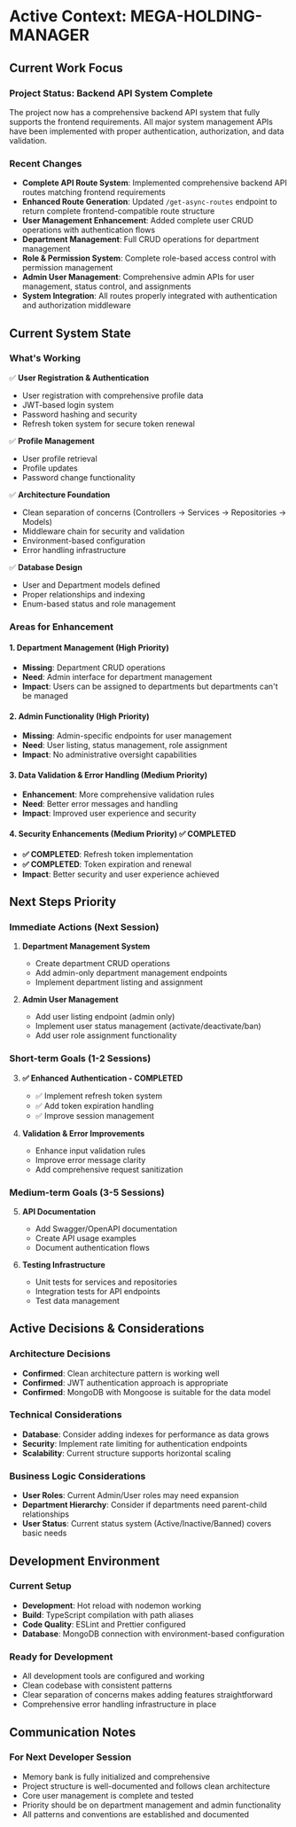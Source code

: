 # Active Context: MEGA-HOLDING-MANAGER

## Current Work Focus

### Project Status: Backend API System Complete

The project now has a comprehensive backend API system that fully supports the frontend requirements. All major system management APIs have been implemented with proper authentication, authorization, and data validation.

### Recent Changes

- **Complete API Route System**: Implemented comprehensive backend API routes matching frontend requirements
- **Enhanced Route Generation**: Updated `/get-async-routes` endpoint to return complete frontend-compatible route structure
- **User Management Enhancement**: Added complete user CRUD operations with authentication flows
- **Department Management**: Full CRUD operations for department management
- **Role & Permission System**: Complete role-based access control with permission management
- **Admin User Management**: Comprehensive admin APIs for user management, status control, and assignments
- **System Integration**: All routes properly integrated with authentication and authorization middleware

## Current System State

### What's Working

✅ **User Registration & Authentication**

- User registration with comprehensive profile data
- JWT-based login system
- Password hashing and security
- Refresh token system for secure token renewal

✅ **Profile Management**

- User profile retrieval
- Profile updates
- Password change functionality

✅ **Architecture Foundation**

- Clean separation of concerns (Controllers → Services → Repositories → Models)
- Middleware chain for security and validation
- Environment-based configuration
- Error handling infrastructure

✅ **Database Design**

- User and Department models defined
- Proper relationships and indexing
- Enum-based status and role management

### Areas for Enhancement

#### 1. Department Management (High Priority)

- **Missing**: Department CRUD operations
- **Need**: Admin interface for department management
- **Impact**: Users can be assigned to departments but departments can't be managed

#### 2. Admin Functionality (High Priority)

- **Missing**: Admin-specific endpoints for user management
- **Need**: User listing, status management, role assignment
- **Impact**: No administrative oversight capabilities

#### 3. Data Validation & Error Handling (Medium Priority)

- **Enhancement**: More comprehensive validation rules
- **Need**: Better error messages and handling
- **Impact**: Improved user experience and security

#### 4. Security Enhancements (Medium Priority) ✅ COMPLETED

- **✅ COMPLETED**: Refresh token implementation
- **✅ COMPLETED**: Token expiration and renewal
- **Impact**: Better security and user experience achieved

## Next Steps Priority

### Immediate Actions (Next Session)

1. **Department Management System**

   - Create department CRUD operations
   - Add admin-only department management endpoints
   - Implement department listing and assignment

2. **Admin User Management**
   - Add user listing endpoint (admin only)
   - Implement user status management (activate/deactivate/ban)
   - Add user role assignment functionality

### Short-term Goals (1-2 Sessions)

3. **✅ Enhanced Authentication - COMPLETED**

   - ✅ Implement refresh token system
   - ✅ Add token expiration handling
   - ✅ Improve session management

4. **Validation & Error Improvements**
   - Enhance input validation rules
   - Improve error message clarity
   - Add comprehensive request sanitization

### Medium-term Goals (3-5 Sessions)

5. **API Documentation**

   - Add Swagger/OpenAPI documentation
   - Create API usage examples
   - Document authentication flows

6. **Testing Infrastructure**
   - Unit tests for services and repositories
   - Integration tests for API endpoints
   - Test data management

## Active Decisions & Considerations

### Architecture Decisions

- **Confirmed**: Clean architecture pattern is working well
- **Confirmed**: JWT authentication approach is appropriate
- **Confirmed**: MongoDB with Mongoose is suitable for the data model

### Technical Considerations

- **Database**: Consider adding indexes for performance as data grows
- **Security**: Implement rate limiting for authentication endpoints
- **Scalability**: Current structure supports horizontal scaling

### Business Logic Considerations

- **User Roles**: Current Admin/User roles may need expansion
- **Department Hierarchy**: Consider if departments need parent-child relationships
- **User Status**: Current status system (Active/Inactive/Banned) covers basic needs

## Development Environment

### Current Setup

- **Development**: Hot reload with nodemon working
- **Build**: TypeScript compilation with path aliases
- **Code Quality**: ESLint and Prettier configured
- **Database**: MongoDB connection with environment-based configuration

### Ready for Development

- All development tools are configured and working
- Clean codebase with consistent patterns
- Clear separation of concerns makes adding features straightforward
- Comprehensive error handling infrastructure in place

## Communication Notes

### For Next Developer Session

- Memory bank is fully initialized and comprehensive
- Project structure is well-documented and follows clean architecture
- Core user management is complete and tested
- Priority should be on department management and admin functionality
- All patterns and conventions are established and documented
